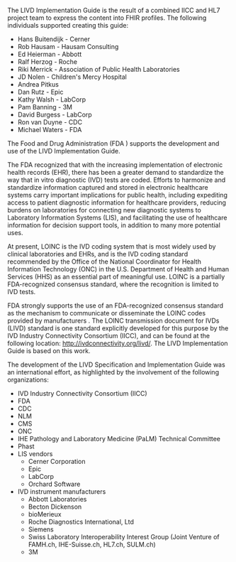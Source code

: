 The LIVD Implementation Guide is the result of a combined IICC and HL7 project team to express the content into FHIR profiles. The following individuals supported creating this guide:

* Hans Buitendijk - Cerner
* Rob Hausam - Hausam Consulting
* Ed Heierman - Abbott
* Ralf Herzog - Roche
* Riki Merrick - Association of Public Health Laboratories
* JD Nolen - Children's Mercy Hospital
* Andrea Pitkus
* Dan Rutz - Epic
* Kathy Walsh - LabCorp
* Pam Banning - 3M
* David Burgess - LabCorp
* Ron van Duyne - CDC
* Michael Waters - FDA

The  Food and Drug Administration (FDA ) supports the development and use of the LIVD Implementation Guide.

The FDA recognized that with the increasing implementation of electronic health records (EHR), there has been a greater demand to standardize the way that in vitro diagnostic (IVD) tests are coded. Efforts to harmonize and standardize information captured and stored in electronic healthcare systems carry important implications for public health, including expediting access to patient diagnostic information for healthcare providers, reducing burdens on laboratories for connecting new diagnostic systems to Laboratory Information Systems (LIS), and facilitating the use of healthcare information for decision support tools, in addition to many more potential uses.

At present, LOINC is the IVD coding system that is most widely used by clinical laboratories and EHRs, and is the IVD coding standard recommended by the Office of the National Coordinator for Health Information Technology (ONC) in the U.S. Department of Health and Human Services (HHS) as an essential part of meaningful use. LOINC is a partially FDA-recognized consensus standard, where the recognition is limited to IVD tests.

FDA strongly supports the use of an FDA-recognized consensus standard as the mechanism to communicate or disseminate the LOINC codes provided by manufacturers . The LOINC transmission document for IVDs (LIVD) standard is one standard explicitly developed for this purpose by the IVD Industry Connectivity Consortium (IICC), and can be found at the following location: http://ivdconnectivity.org/livd/. The LIVD Implementation Guide is based on this work.

The development of the LIVD Specification and Implementation Guide was an international effort, as highlighted by the involvement of the following organizations:

* IVD Industry Connectivity Consortium (IICC)
* FDA
* CDC
* NLM
* CMS
* ONC
* IHE Pathology and Laboratory Medicine (PaLM) Technical Committee
* Phast
* LIS vendors
    * Cerner Corporation
    * Epic
    * LabCorp
    * Orchard Software
* IVD instrument manufacturers
    * Abbott Laboratories
    * Becton Dickenson
    * bioMerieux
    * Roche Diagnostics International, Ltd
    * Siemens
    * Swiss Laboratory Interoperability Interest Group (Joint Venture of FAMH.ch, IHE-Suisse.ch, HL7.ch, SULM.ch)
    * 3M
